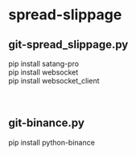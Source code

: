 # spread-slippage
## git-spread_slippage.py
pip install satang-pro <br/>
pip install websocket <br/>
pip install websocket_client <br/>
 <br/>
  <br/>
## git-binance.py
pip install python-binance

